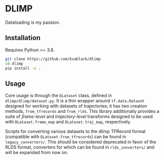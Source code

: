 # DLIMP

Dataloading is my passion.

## Installation
Requires Python >= 3.8.
```bash
git clone https://github.com/kvablack/dlimp
cd dlimp
pip install -e .
```

## Usage
Core usage is through the `DLataset` class, defined in `dlimp/dlimp/dataset.py`. It is a thin wrapper around `tf.data.Dataset` designed for working with datasets of trajectories; it has two creation methods, `from_tfrecords` and `from_rlds`. This library additionally provides a suite of *frame-level* and *trajectory-level* transforms designed to be used with `DLataset.frame_map` and `DLataset.traj_map`, respectively.

Scripts for converting various datasets to the dlimp TFRecord format (compatible with `DLataset.from_tfrecords`) can be found in `legacy_converters/`. This should be considered deprecated in favor of the RLDS format, converters for which can be found in `rlds_converters/` and will be expanded from now on.
